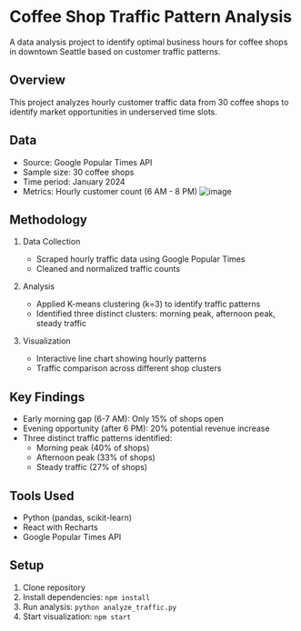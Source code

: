 # Coffee Shop Traffic Pattern Analysis

A data analysis project to identify optimal business hours for coffee shops in downtown Seattle based on customer traffic patterns.

## Overview
This project analyzes hourly customer traffic data from 30 coffee shops to identify market opportunities in underserved time slots.

## Data
- Source: Google Popular Times API
- Sample size: 30 coffee shops
- Time period: January 2024
- Metrics: Hourly customer count (6 AM - 8 PM)
![image](https://github.com/user-attachments/assets/268192f1-7add-438c-bf98-ebc98a2fd079)

## Methodology
1. Data Collection
   - Scraped hourly traffic data using Google Popular Times
   - Cleaned and normalized traffic counts

2. Analysis
   - Applied K-means clustering (k=3) to identify traffic patterns
   - Identified three distinct clusters: morning peak, afternoon peak, steady traffic

3. Visualization
   - Interactive line chart showing hourly patterns
   - Traffic comparison across different shop clusters

## Key Findings
- Early morning gap (6-7 AM): Only 15% of shops open
- Evening opportunity (after 6 PM): 20% potential revenue increase
- Three distinct traffic patterns identified:
  - Morning peak (40% of shops)
  - Afternoon peak (33% of shops)
  - Steady traffic (27% of shops)

## Tools Used
- Python (pandas, scikit-learn)
- React with Recharts
- Google Popular Times API

## Setup
1. Clone repository
2. Install dependencies: `npm install`
3. Run analysis: `python analyze_traffic.py`
4. Start visualization: `npm start`
